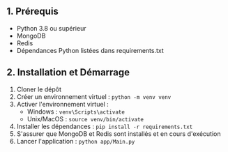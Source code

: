 ## 1. Prérequis
- Python 3.8 ou supérieur
- MongoDB
- Redis
- Dépendances Python listées dans requirements.txt

## 2. Installation et Démarrage

1. Cloner le dépôt
2. Créer un environnement virtuel : `python -m venv venv`
3. Activer l'environnement virtuel :
   - Windows : `venv\Scripts\activate`
   - Unix/MacOS : `source venv/bin/activate`
4. Installer les dépendances : `pip install -r requirements.txt`
5. S'assurer que MongoDB et Redis sont installés et en cours d'exécution
6. Lancer l'application : `python app/Main.py`

